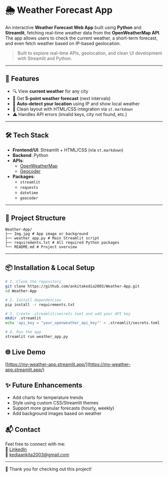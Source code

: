 # 🌦️ Weather Forecast App

An interactive **Weather Forecast Web App** built using **Python** and **Streamlit**, fetching real-time weather data from the **OpenWeatherMap API**. The app allows users to check the current weather, a short-term forecast, and even fetch weather based on IP-based geolocation.

> Built to explore real-time APIs, geolocation, and clean UI development with Streamlit and Python.

---

## 🚀 Features

- 🔍 View **current weather** for any city
- 📅 Get **5-point weather forecast** (next intervals)
- 📍 **Auto-detect your location** using IP and show local weather
- 🎨 Clean layout with HTML/CSS integration via `st.markdown`
- ⚠️ Handles API errors (invalid keys, city not found, etc.)

---

## 🛠️ Tech Stack

- **Frontend/UI**: Streamlit + HTML/CSS (via `st.markdown`)
- **Backend**: Python
- **APIs**:
  - [OpenWeatherMap](https://openweathermap.org/api)
  - [Geocoder](https://geocoder.readthedocs.io/)
- **Packages**:
  - `streamlit`
  - `requests`
  - `datetime`
  - `geocoder`

---

## 📁 Project Structure
```
Weather-App/
├── Img.jpg # App image or background
├── weather_app.py # Main Streamlit script
├── requirements.txt # All required Python packages
└── README.md # Project overview
```

---

## 📦 Installation & Local Setup

```bash
# 1. Clone the repository
git clone https://github.com/ankitakedia2003/Weather-App.git
cd Weather-App

# 2. Install dependencies
pip install -r requirements.txt

# 3. Create .streamlit/secrets.toml and add your API key
mkdir .streamlit
echo 'api_key = "your_openweather_api_key"' > .streamlit/secrets.toml

# 4. Run the app
streamlit run weather_app.py
```

## 🌐 Live Demo
[https://my-weather-app.streamlit.app/](https://my-weather-app.streamlit.app/)

## ✨ Future Enhancements

- Add charts for temperature trends
- Style using custom CSS/Streamlit themes
- Support more granular forecasts (hourly, weekly)
- Add background images based on weather

## 📬 Contact

Feel free to connect with me:  
🔗 [LinkedIn](https://www.linkedin.com/in/ankita-kedia-787343305)  
📧 kediaankita2003@gmail.com

---

🌈 Thank you for checking out this project!
